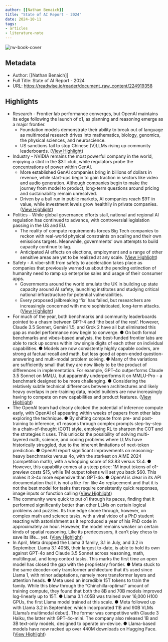 ```yaml
---
author: [[Nathan Benaich]]
title: "State of AI Report - 2024"
date: 2024-10-11
tags: 
- articles
- literature-note
---
```

![rw-book-cover](https://readwise-assets.s3.amazonaws.com/media/reader/parsed_document_assets/224919358/f74stvTNG_CBQ2Q7w88mZ2ptviLCOTYl_DSpUlyXjUY-cove_tIbOM2D.png)

## Metadata
- Author: [[Nathan Benaich]]
- Full Title: State of AI Report - 2024
- URL: https://readwise.io/reader/document_raw_content/224919358

## Highlights
- Research - Frontier lab performance converges, but OpenAI maintains its edge following the launch of o1, as planning and reasoning emerge as a major frontier.
  - Foundation models demonstrate their ability to break out of language as multimodal research drives into mathematics, biology, genomics, the physical sciences, and neuroscience.
  - US sanctions fail to stop Chinese (V)LLMs rising up community leaderboards. ([View Highlight](https://read.readwise.io/read/01j9xcy14s3nbehbhtstxnm3sc))
- Industry - NVIDIA remains the most powerful company in the world, enjoying a stint in the $3T club, while regulators probe the concentrations of power within GenAI.
  - More established GenAI companies bring in billions of dollars in revenue, while start-ups begin to gain traction in sectors like video and audio generation.
  Although companies begin to make the journey from model to product, long-term questions around pricing and sustainability remain unresolved.
  - Driven by a bull run in public markets, AI companies reach $9T in value, while investment levels grow healthily in private companies. ([View Highlight](https://read.readwise.io/read/01j9xcxwvxq6grdzjfg81qtdb6))
- Politics - While global governance efforts stall, national and regional AI regulation has continued to advance, with controversial legislation passing in the US and EU.
  - The reality of compute requirements forces Big Tech companies to reckon with real-world physical constraints on scaling and their own emissions targets.
  Meanwhile, governments’ own attempts to build capacity continue to lag.
  - Anticipated AI effects on elections, employment and a range of other sensitive areas are yet to be realized at any scale. ([View Highlight](https://read.readwise.io/read/01j9xcy4qmpc95r7xe5tfm6w3y))
- Safety - A vibe-shift from safety to acceleration takes place as companies that previously warned us about the pending extinction of humanity need to ramp up enterprise sales and usage of their consumer apps.
  - Governments around the world emulate the UK in building up state capacity around AI safety, launching institutes and studying critical national infrastructure for potential vulnerabilities.
  - Every proposed jailbreaking ‘ﬁx’ has failed, but researchers are increasingly concerned with more sophisticated, long-term attacks. ([View Highlight](https://read.readwise.io/read/01j9xcy8bdteka2wpdw0n2wskg))
- For much of the year, both benchmarks and community leaderboards pointed to a chasm between GPT-4 and ‘the best of the rest’. However, Claude 3.5 Sonnet, Gemini 1.5, and Grok 2 have all but eliminated this gap as model performance now begin to converge.
  ● On both formal benchmarks and vibes-based analysis, the best-funded frontier labs are able to rack up scores within low single digits of each other on individual capabilities.
  ● Models are now consistently highly capable coders, are strong at factual recall and math, but less good at open-ended question-answering and multi-modal problem solving.
  ● Many of the variations are sufﬁciently small that they are now likely to be the product of differences in implementation. For example, GPT-4o outperforms Claude 3.5 Sonnet on MMLU, but apparently underperforms it on MMLU-Pro - a benchmark designed to be more challenging.
  ● Considering the relatively subtle technical differences between architectures and likely heavy overlaps in pre-training data, model builders are now increasingly having to compete on new capabilities and product features. ([View Highlight](https://read.readwise.io/read/01j9xd007zc1xyc2wtw8z546tr))
- The OpenAI team had clearly clocked the potential of inference compute early, with OpenAI o1 appearing within weeks of papers from other labs exploring the technique.
  ● By shifting compute from pre- and post-training to inference, o1 reasons through complex prompts step-by-step in a chain-of-thought (COT) style, employing RL to sharpen the COT and the strategies it uses. This unlocks the possibility of solving multi-layered math, science, and coding problems where LLMs have historically struggled, due to the inherent limitations of next-token prediction.
  ● OpenAI report signiﬁcant improvements on reasoning-heavy benchmarks versus 4o, with the starkest on AIME 2024 (competition math), with a whopping score of 83.83 versus 13.4.
  ● However, this capability comes at a steep price: 1M input tokens of o1-preview costs $15, while 1M output tokens will set you back $60. This makes it 3-4x more expensive than GPT-4o.
  ● OpenAI is clear in its API documentation that it is not a like-for-like 4o replacement and that it is not the best model for tasks that require consistently quick responses, image inputs or function calling ([View Highlight](https://read.readwise.io/read/01j9xczjxmmygy353k9gkg6dcv))
- The community were quick to put o1 through its paces, ﬁnding that it performed signiﬁcantly better than other LLMs on certain logical problems and puzzles. Its true edge shone through, however, on complex math and science tasks, with a viral video of a PhD student reacting with astonishment as it reproduced a year of his PhD code in approximately an hour. However, the model remains weaker on certain kinds of spatial reasoning. Like its predecessors, it can’t play chess to save its life… yet. ([View Highlight](https://read.readwise.io/read/01j9xd0np036tnkk1yzffd3r3e))
- In April, Meta dropped the Llama 3 family, 3.1 in July, and 3.2 in September. Llama 3.1 405B, their largest to-date, is able to hold its own against GPT-4o and Claude 3.5 Sonnet across reasoning, math, multilingual, and long-context tasks. This marks the ﬁrst time an open model has closed the gap with the proprietary frontier.
  ● Meta stuck to the same decoder-only transformer architecture that it’s used since Llama 1, with minor adaptations, namely more transformer layers and attention heads.
  ● Meta used an incredible 15T tokens to train the family. While this blew through the “Chinchilla-optimal” amount of training compute, they found that both the 8B and 70B models improved log-linearly up to 15T.
  ● Llama 3.1 405B was trained over 16,000 H100 GPUs, the ﬁrst Llama model trained at this scale.
  ● Meta followed up with Llama 3.2 in September, which incorporated 11B and 90B VLMs (Llama’s multimodal debut).
  The former was competitive with Claude 3 Haiku, the latter with GPT-4o-mini. The company also released 1B and 3B text-only models, designed to operate on-device.
  ● Llama-based models have now racked up over 440M downloads on Hugging Face. ([View Highlight](https://read.readwise.io/read/01j9xd16bwzj95d09cnjv06fxy))
